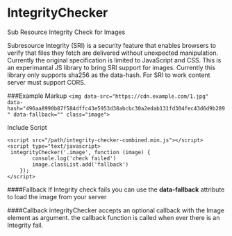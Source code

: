 # IntegrityChecker
Sub Resource Integrity Check for Images

Subresource Integrity (SRI) is a security feature that enables browsers to verify that files they fetch are delivered without unexpected manipulation. Currently the original specification is limited to JavaScript and CSS. This is an experimantal JS library to bring SRI support for images. Currently this library only supports sha256 as the data-hash. For SRI to work content server must support CORS.

###Example
 Markup
` <img data-src="https://cdn.example.com/1.jpg" data-hash="496aa8990b87f584dffc43e5953d38abcbc30a2edab131fd304fec43d6d9b289" data-fallback="" class="image">
`  

Include Script

    <script src="/path/integrity-checker-combined.min.js"></script>
    <script type="text/javascript>
     integrityChecker('.image', function (image) {
            console.log('check failed')
            image.classList.add('fallback')
        });
    </script>


####Fallback
If Integrity check fails you can use the **data-fallback** attribute to load the image from your server

####Callback
integrityChecker accepts an optional callback  with the Image element as argument. the callback function is called when ever there is an Integrity fail. 

